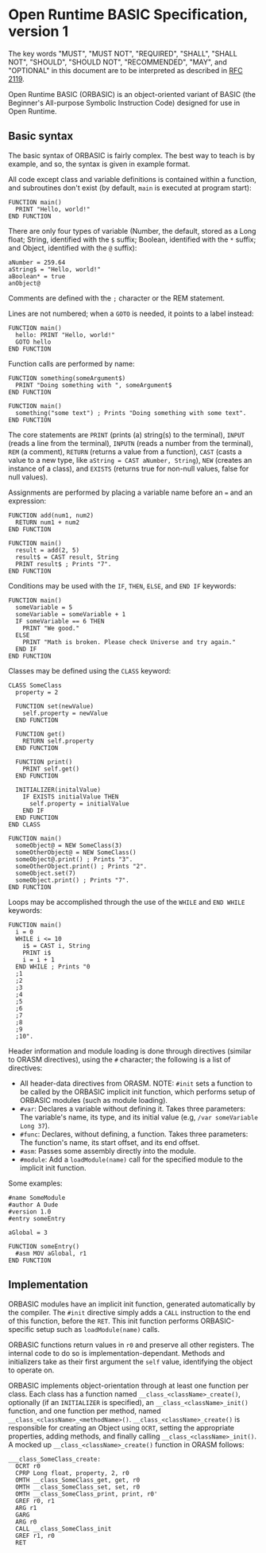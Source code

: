 # Open Runtime BASIC Specification, version 1

The key words "MUST", "MUST NOT", "REQUIRED", "SHALL", "SHALL NOT", "SHOULD", "SHOULD NOT", "RECOMMENDED", "MAY", and "OPTIONAL" in this document are to be interpreted as described in [RFC 2119](http://www.ietf.org/rfc/rfc2119.txt).

Open Runtime BASIC (ORBASIC) is an object-oriented variant of BASIC (the Beginner's All-purpose Symbolic Instruction Code) designed for use in Open Runtime.

## Basic syntax

The basic syntax of ORBASIC is fairly complex. The best way to teach is by example, and so, the syntax is given in example format.

All code except class and variable definitions is contained within a function, and subroutines don't exist (by default, `main` is executed at program start):

```basic
FUNCTION main()
  PRINT "Hello, world!"
END FUNCTION
```

There are only four types of variable (Number, the default, stored as a Long float; String, identified with the `$` suffix; Boolean, identified with the `*` suffix; and Object, identified with the `@` suffix):

```basic
aNumber = 259.64
aString$ = "Hello, world!"
aBoolean* = true
anObject@
```

Comments are defined with the `;` character or the REM statement.

Lines are not numbered; when a `GOTO` is needed, it points to a label instead:

```basic
FUNCTION main()
  hello: PRINT "Hello, world!"
  GOTO hello
END FUNCTION
```

Function calls are performed by name:

```basic
FUNCTION something(someArgument$)
  PRINT "Doing something with ", someArgument$
END FUNCTION

FUNCTION main()
  something("some text") ; Prints "Doing something with some text".
END FUNCTION
```

The core statements are `PRINT` (prints (a) string(s) to the terminal), `INPUT` (reads a line from the terminal), `INPUTN` (reads a number from the terminal), `REM` (a comment), `RETURN` (returns a value from a function), `CAST` (casts a value to a new type, like `aString = CAST aNumber, String`), `NEW` (creates an instance of a class), and `EXISTS` (returns true for non-null values, false for null values).

Assignments are performed by placing a variable name before an `=` and an expression:

```basic
FUNCTION add(num1, num2)
  RETURN num1 + num2
END FUNCTION

FUNCTION main()
  result = add(2, 5)
  result$ = CAST result, String
  PRINT result$ ; Prints "7".
END FUNCTION
```

Conditions may be used with the `IF`, `THEN`, `ELSE`, and `END IF` keywords:

```basic
FUNCTION main()
  someVariable = 5
  someVariable = someVariable + 1
  IF someVariable == 6 THEN
    PRINT "We good."
  ELSE
    PRINT "Math is broken. Please check Universe and try again."
  END IF
END FUNCTION
```

Classes may be defined using the `CLASS` keyword:

```basic
CLASS SomeClass
  property = 2

  FUNCTION set(newValue)
    self.property = newValue
  END FUNCTION

  FUNCTION get()
    RETURN self.property
  END FUNCTION

  FUNCTION print()
    PRINT self.get()
  END FUNCTION

  INITIALIZER(initalValue)
    IF EXISTS initialValue THEN
      self.property = initialValue
    END IF
  END FUNCTION
END CLASS

FUNCTION main()
  someObject@ = NEW SomeClass(3)
  someOtherObject@ = NEW SomeClass()
  someObject@.print() ; Prints "3".
  someOtherObject.print() ; Prints "2".
  someObject.set(7)
  someObject.print() ; Prints "7".
END FUNCTION
```

Loops may be accomplished through the use of the `WHILE` and `END WHILE` keywords:

```basic
FUNCTION main()
  i = 0
  WHILE i <= 10
    i$ = CAST i, String
    PRINT i$
    i = i + 1
  END WHILE ; Prints "0
  ;1
  ;2
  ;3
  ;4
  ;5
  ;6
  ;7
  ;8
  ;9
  ;10".
```

Header information and module loading is done through directives (similar to ORASM directives), using the `#` character; the following is a list of directives:

 * All header-data directives from ORASM. NOTE: `#init` sets a function to be called by the ORBASIC implicit init function, which performs setup of ORBASIC modules (such as module loading).
 * `#var`: Declares a variable without defining it. Takes three parameters: The variable's name, its type, and its initial value (e.g, `/var someVariable Long 37`).
 * `#func`: Declares, without defining, a function. Takes three parameters: The function's name, its start offset, and its end offset.
 * `#asm`: Passes some assembly directly into the module.
 * `#module`: Add a `loadModule(name)` call for the specified module to the implicit init function.

Some examples:

```
#name SomeModule
#author A Dude
#version 1.0
#entry someEntry

aGlobal = 3

FUNCTION someEntry()
  #asm MOV aGlobal, r1
END FUNCTION
```

## Implementation

ORBASIC modules have an implicit init function, generated automatically by the compiler. The `#init` directive simply adds a `CALL` instruction to the end of this function, before the `RET`. This init function performs ORBASIC-specific setup such as `loadModule(name)` calls.

ORBASIC functions return values in `r0` and preserve all other registers. The internal code to do so is implementation-dependant. Methods and initializers take as their first argument the `self` value, identifying the object to operate on.

ORBASIC implements object-orientation through at least one function per class. Each class has a function named `__class_<className>_create()`, optionally (if an `INITIALIZER` is specified), an `__class_<className>_init()` function, and one function per method, named `__class_<className>_<methodName>()`. `__class_<className>_create()` is responsible for creating an Object using `OCRT`, setting the appropriate properties, adding methods, and finally calling `__class_<className>_init()`. A mocked up `__class_<className>_create()` function in ORASM follows:

```
___class_SomeClass_create:
  OCRT r0
  CPRP Long float, property, 2, r0
  OMTH __class_SomeClass_get, get, r0
  OMTH __class_SomeClass_set, set, r0
  OMTH __class_SomeClass_print, print, r0'
  GREF r0, r1
  ARG r1
  GARG
  ARG r0
  CALL __class_SomeClass_init
  GREF r1, r0
  RET
```
